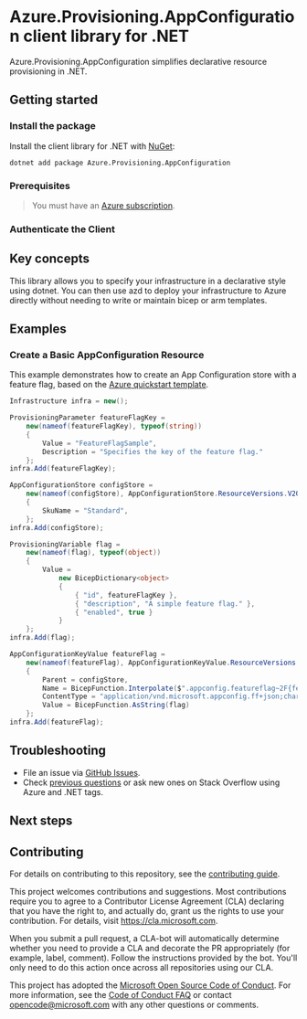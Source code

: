 # Azure.Provisioning.AppConfiguration client library for .NET

Azure.Provisioning.AppConfiguration simplifies declarative resource provisioning in .NET.

## Getting started

### Install the package

Install the client library for .NET with [NuGet](https://www.nuget.org/ ):

```dotnetcli
dotnet add package Azure.Provisioning.AppConfiguration
```

### Prerequisites

> You must have an [Azure subscription](https://azure.microsoft.com/free/dotnet/).

### Authenticate the Client

## Key concepts

This library allows you to specify your infrastructure in a declarative style using dotnet.  You can then use azd to deploy your infrastructure to Azure directly without needing to write or maintain bicep or arm templates.

## Examples

### Create a Basic AppConfiguration Resource

This example demonstrates how to create an App Configuration store with a feature flag, based on the [Azure quickstart template](https://github.com/Azure/azure-quickstart-templates/blob/master/quickstarts/microsoft.appconfiguration/app-configuration-store-ff/main.bicep).

```C# Snippet:AppConfigurationStoreFF
Infrastructure infra = new();

ProvisioningParameter featureFlagKey =
    new(nameof(featureFlagKey), typeof(string))
    {
        Value = "FeatureFlagSample",
        Description = "Specifies the key of the feature flag."
    };
infra.Add(featureFlagKey);

AppConfigurationStore configStore =
    new(nameof(configStore), AppConfigurationStore.ResourceVersions.V2022_05_01)
    {
        SkuName = "Standard",
    };
infra.Add(configStore);

ProvisioningVariable flag =
    new(nameof(flag), typeof(object))
    {
        Value =
            new BicepDictionary<object>
            {
                { "id", featureFlagKey },
                { "description", "A simple feature flag." },
                { "enabled", true }
            }
    };
infra.Add(flag);

AppConfigurationKeyValue featureFlag =
    new(nameof(featureFlag), AppConfigurationKeyValue.ResourceVersions.V2022_05_01)
    {
        Parent = configStore,
        Name = BicepFunction.Interpolate($".appconfig.featureflag~2F{featureFlagKey}"),
        ContentType = "application/vnd.microsoft.appconfig.ff+json;charset=utf-8",
        Value = BicepFunction.AsString(flag)
    };
infra.Add(featureFlag);
```

## Troubleshooting

-   File an issue via [GitHub Issues](https://github.com/Azure/azure-sdk-for-net/issues).
-   Check [previous questions](https://stackoverflow.com/questions/tagged/azure+.net) or ask new ones on Stack Overflow using Azure and .NET tags.

## Next steps

## Contributing

For details on contributing to this repository, see the [contributing
guide][cg].

This project welcomes contributions and suggestions. Most contributions
require you to agree to a Contributor License Agreement (CLA) declaring
that you have the right to, and actually do, grant us the rights to use
your contribution. For details, visit <https://cla.microsoft.com>.

When you submit a pull request, a CLA-bot will automatically determine
whether you need to provide a CLA and decorate the PR appropriately
(for example, label, comment). Follow the instructions provided by the
bot. You'll only need to do this action once across all repositories
using our CLA.

This project has adopted the [Microsoft Open Source Code of Conduct][coc]. For
more information, see the [Code of Conduct FAQ][coc_faq] or contact
<opencode@microsoft.com> with any other questions or comments.

<!-- LINKS -->
[cg]: https://github.com/Azure/azure-sdk-for-net/blob/main/sdk/resourcemanager/Azure.ResourceManager/docs/CONTRIBUTING.md
[coc]: https://opensource.microsoft.com/codeofconduct/
[coc_faq]: https://opensource.microsoft.com/codeofconduct/faq/
